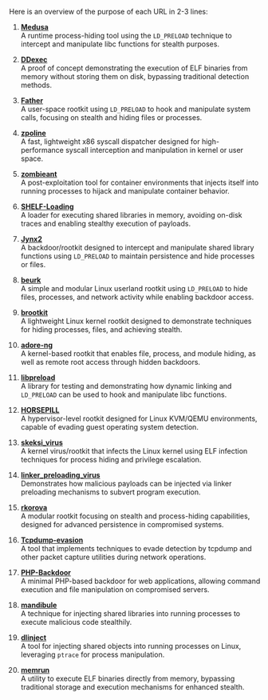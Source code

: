 Here is an overview of the purpose of each URL in 2-3 lines:

1. **[Medusa](https://github.com/ldpreload/Medusa)**  
   A runtime process-hiding tool using the `LD_PRELOAD` technique to intercept and manipulate libc functions for stealth purposes.

2. **[DDexec](https://github.com/arget13/DDexec)**  
   A proof of concept demonstrating the execution of ELF binaries from memory without storing them on disk, bypassing traditional detection methods.

3. **[Father](https://github.com/mav8557/Father)**  
   A user-space rootkit using `LD_PRELOAD` to hook and manipulate system calls, focusing on stealth and hiding files or processes.

4. **[zpoline](https://github.com/yasukata/zpoline)**  
   A fast, lightweight x86 syscall dispatcher designed for high-performance syscall interception and manipulation in kernel or user space.

5. **[zombieant](https://github.com/dsnezhkov/zombieant)**  
   A post-exploitation tool for container environments that injects itself into running processes to hijack and manipulate container behavior.

6. **[SHELF-Loading](https://github.com/ulexec/SHELF-Loading)**  
   A loader for executing shared libraries in memory, avoiding on-disk traces and enabling stealthy execution of payloads.

7. **[Jynx2](https://github.com/chokepoint/Jynx2)**  
   A backdoor/rootkit designed to intercept and manipulate shared library functions using `LD_PRELOAD` to maintain persistence and hide processes or files.

8. **[beurk](https://github.com/unix-thrust/beurk)**  
   A simple and modular Linux userland rootkit using `LD_PRELOAD` to hide files, processes, and network activity while enabling backdoor access.

9. **[brootkit](https://github.com/cloudsec/brootkit)**  
   A lightweight Linux kernel rootkit designed to demonstrate techniques for hiding processes, files, and achieving stealth.

10. **[adore-ng](https://github.com/trimpsyw/adore-ng)**  
    A kernel-based rootkit that enables file, process, and module hiding, as well as remote root access through hidden backdoors.

11. **[libpreload](https://github.com/rvillordo/libpreload)**  
    A library for testing and demonstrating how dynamic linking and `LD_PRELOAD` can be used to hook and manipulate libc functions.

12. **[HORSEPILL](https://github.com/r00tkillah/HORSEPILL)**  
    A hypervisor-level rootkit designed for Linux KVM/QEMU environments, capable of evading guest operating system detection.

13. **[skeksi_virus](https://github.com/elfmaster/skeksi_virus)**  
    A kernel virus/rootkit that infects the Linux kernel using ELF infection techniques for process hiding and privilege escalation.

14. **[linker_preloading_virus](https://github.com/elfmaster/linker_preloading_virus)**  
    Demonstrates how malicious payloads can be injected via linker preloading mechanisms to subvert program execution.

15. **[rkorova](https://github.com/nopn0p/rkorova)**  
    A modular rootkit focusing on stealth and process-hiding capabilities, designed for advanced persistence in compromised systems.

16. **[Tcpdump-evasion](https://github.com/amir9339/Tcpdump-evasion)**  
    A tool that implements techniques to evade detection by tcpdump and other packet capture utilities during network operations.

17. **[PHP-Backdoor](https://github.com/Paradoxis/PHP-Backdoor)**  
    A minimal PHP-based backdoor for web applications, allowing command execution and file manipulation on compromised servers.

18. **[mandibule](https://github.com/ixty/mandibule)**  
    A technique for injecting shared libraries into running processes to execute malicious code stealthily.

19. **[dlinject](https://github.com/DavidBuchanan314/dlinject)**  
    A tool for injecting shared objects into running processes on Linux, leveraging `ptrace` for process manipulation.

20. **[memrun](https://github.com/guitmz/memrun)**  
    A utility to execute ELF binaries directly from memory, bypassing traditional storage and execution mechanisms for enhanced stealth.
